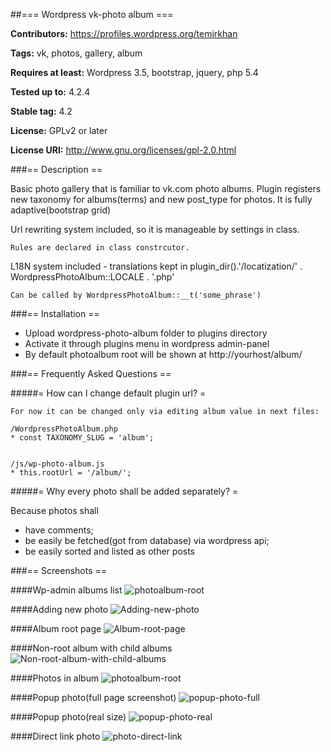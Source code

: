 ##=== Wordpress vk-photo album ===

**Contributors:** https://profiles.wordpress.org/temirkhan

**Tags:** vk, photos, gallery, album

**Requires at least:** Wordpress 3.5, bootstrap, jquery, php 5.4

**Tested up to:** 4.2.4

**Stable tag:** 4.2

**License:** GPLv2 or later

**License URI:** http://www.gnu.org/licenses/gpl-2.0.html


###== Description ==

Basic photo gallery that is familiar to vk.com photo albums.
Plugin registers new taxonomy for albums(terms) and new post_type for photos.
It is fully adaptive(bootstrap grid)

Url rewriting system included, so it is manageable by settings in class.

    Rules are declared in class constrcutor.

L18N system included - translations kept in plugin_dir().'/locatization/' . WordpressPhotoAlbum::LOCALE . '.php'

    Can be called by WordpressPhotoAlbum::__t('some_phrase')



###== Installation ==

* Upload wordpress-photo-album folder to plugins directory
* Activate it through plugins menu in wordpress admin-panel
* By default photoalbum root will be shown at http://yourhost/album/



###== Frequently Asked Questions ==

#####= How can I change default plugin url? =

    For now it can be changed only via editing album value in next files:

    /WordpressPhotoAlbum.php
    * const TAXONOMY_SLUG = 'album';


    /js/wp-photo-album.js
    * this.rootUrl = '/album/';

#####= Why every photo shall be added separately? =

Because photos shall 
* have comments;
* be easily be fetched(got from database) via wordpress api;
* be easily sorted and listed as other posts

###== Screenshots ==


####Wp-admin albums list
![photoalbum-root](http://paranoia.today/gitpub/img/admin-albums-list.png)


####Adding new photo
![Adding-new-photo](http://paranoia.today/gitpub/img/photo-add.png)


####Album root page
![Album-root-page](http://paranoia.today/gitpub/img/photoalbum-root.png)


####Non-root album with child albums
![Non-root-album-with-child-albums](http://paranoia.today/gitpub/img/album-with-child-albums.png)


####Photos in album
![photoalbum-root](http://paranoia.today/gitpub/img/photos-list.png)


####Popup photo(full page screenshot)
![popup-photo-full](http://paranoia.today/gitpub/img/photo-popup-full-page.png)


####Popup photo(real size)
![popup-photo-real](http://paranoia.today/gitpub/img/photo-popup-real.png)


####Direct link photo
![photo-direct-link](http://paranoia.today/gitpub/img/photo-separate-url.png)
